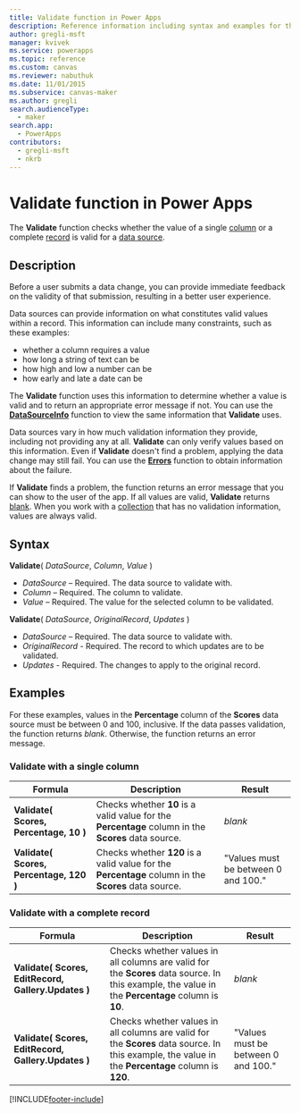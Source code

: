 ```yaml
---
title: Validate function in Power Apps
description: Reference information including syntax and examples for the Validate function in Power Apps.
author: gregli-msft
manager: kvivek
ms.service: powerapps
ms.topic: reference
ms.custom: canvas
ms.reviewer: nabuthuk
ms.date: 11/01/2015
ms.subservice: canvas-maker
ms.author: gregli
search.audienceType: 
  - maker
search.app: 
  - PowerApps
contributors:
  - gregli-msft
  - nkrb
---
```

# Validate function in Power Apps
The **Validate** function checks whether the value of a single [column](../working-with-tables.md#columns) or a complete [record](../working-with-tables.md#records) is valid for a [data source](../working-with-data-sources.md).  

## Description
Before a user submits a data change, you can provide immediate feedback on the validity of that submission, resulting in a better user experience.

Data sources can provide information on what constitutes valid values within a record. This information can include many constraints, such as these examples:

* whether a column requires a value
* how long a string of text can be
* how high and low a number can be
* how early and late a date can be

The **Validate** function uses this information to determine whether a value is valid and to return an appropriate error message if not. You can use the **[DataSourceInfo](function-datasourceinfo.md)** function to view the same information that **Validate** uses.

Data sources vary in how much validation information they provide, including not providing any at all. **Validate** can only verify values based on this information. Even if  **Validate** doesn't find a problem, applying the data change may still fail. You can use the **[Errors](function-errors.md)** function to obtain information about the failure.

If **Validate** finds a problem, the function returns an error message that you can show to the user of the app. If all values are valid, **Validate** returns [blank](function-isblank-isempty.md). When you work with a [collection](../working-with-data-sources.md#collections) that has no validation information, values are always valid.

## Syntax
**Validate**( *DataSource*, *Column*, *Value* )

* *DataSource* – Required. The data source to validate with.
* *Column* – Required. The column to validate.
* *Value* – Required. The value for the selected column to be validated.

**Validate**( *DataSource*, *OriginalRecord*, *Updates* )

* *DataSource* – Required. The data source to validate with.
* *OriginalRecord* - Required.  The record to which updates are to be validated.
* *Updates* - Required.  The changes to apply to the original record.

## Examples
For these examples, values in the **Percentage** column of the **Scores** data source must be between 0 and 100, inclusive. If the data passes validation, the function returns *blank*. Otherwise, the function returns an error message.

### Validate with a single column

| Formula | Description | Result |
| --- | --- | --- |
| **Validate( Scores, Percentage, 10 )** |Checks whether **10** is a valid value for the **Percentage** column in the **Scores** data source. |*blank* |
| **Validate( Scores, Percentage, 120 )** |Checks whether **120** is a valid value for the **Percentage** column in the **Scores** data source. |"Values must be between 0 and 100." |

### Validate with a complete record

| Formula | Description | Result |
| --- | --- | --- |
| **Validate( Scores, EditRecord, Gallery.Updates )** |Checks whether values in all columns are valid for the **Scores** data source. In this example, the value in the **Percentage** column is **10**. |*blank* |
| **Validate( Scores, EditRecord, Gallery.Updates )** | Checks whether values in all columns are valid for the **Scores** data source. In this example, the value in the **Percentage** column is **120**. |"Values must be between 0 and 100." |



[!INCLUDE[footer-include](../../../includes/footer-banner.md)]